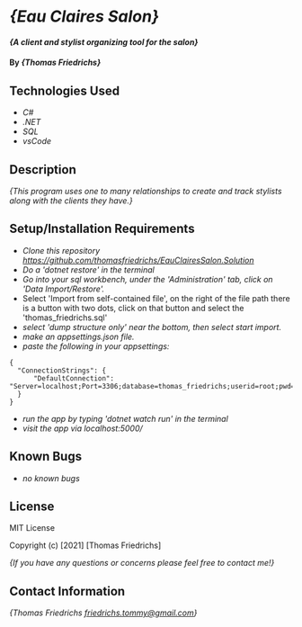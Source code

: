# _{Eau Claires Salon}_

#### _{A client and stylist organizing tool for the salon}_

#### By _**{Thomas Friedrichs}**_

## Technologies Used

* _C#_
* _.NET_
* _SQL_
* _vsCode_

## Description

_{This program uses one to many relationships to create and track stylists along with the clients they have.}_

## Setup/Installation Requirements

* _Clone this repository https://github.com/thomasfriedrichs/EauClairesSalon.Solution_
* _Do a 'dotnet restore' in the terminal_
* _Go into your sql workbench, under the 'Administration' tab, click on 'Data Import/Restore'._
* Select 'Import from self-contained file', on the right of the file path there is a button with two dots, click on that button and select the 'thomas_friedrichs.sql'
* _select 'dump structure only' near the bottom, then select start import._
* _make an appsettings.json file._
* _paste the following in your appsettings:_
```
{
  "ConnectionStrings": {
      "DefaultConnection": "Server=localhost;Port=3306;database=thomas_friedrichs;userid=root;pwd=epicodus;"
  }
}
```
* _run the app by typing 'dotnet watch run' in the terminal_
* _visit the app via localhost:5000/_

## Known Bugs

* _no known bugs_

## License

MIT License

Copyright (c) [2021] [Thomas Friedrichs]

_{If you have any questions or concerns please feel free to contact me!}_

## Contact Information

_{Thomas Friedrichs friedrichs.tommy@gmail.com}_